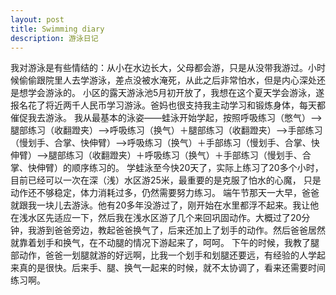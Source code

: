 ```yaml
---
layout: post
title: Swimming diary
description: 游泳日记
---
```

我对游泳是有些情结的：从小在水边长大，父母都会游，只是从没带我游过。小时候偷偷跟院里人去学游泳，差点没被水淹死，从此之后非常怕水，但是内心深处还是想学会游泳的。
小区的露天游泳池5月初开放了，我想在这个夏天学会游泳，遂报名花了将近两千人民币学习游泳。爸妈也很支持我主动学习和锻炼身体，每天都催促我去游泳。
我从最基本的泳姿——蛙泳开始学起，按照呼吸练习（憋气）——>腿部练习（收翻蹬夹）——>呼吸练习（换气）＋腿部练习（收翻蹬夹）——>手部练习（慢划手、合掌、快伸臂）——>呼吸练习（换气）＋手部练习（慢划手、合掌、快伸臂）——>腿部练习（收翻蹬夹）＋呼吸练习（换气）＋手部练习（慢划手、合掌、快伸臂）的顺序练习的。
学蛙泳至今快20天了，实际上练习了20多个小时，目前已经可以一次在深（浅）水区游25米，最重要的是克服了怕水的心魔， 只是动作还不够稳定，体力消耗过多，仍然需要努力练习。
端午节那天一大早，爸爸就跟我一块儿去游泳。他有20多年没游过了，刚开始在水里都浮不起来。我让他在浅水区先适应一下，然后我在浅水区游了几个来回巩固动作。大概过了20分钟，我游到爸爸旁边，教起爸爸换气了，后来还加上了划手的动作。然后爸爸居然就靠着划手和换气，在不动腿的情况下游起来了，呵呵。
下午的时候，我教了腿部动作，爸爸一划腿就游的好远啊，比我一个划手和划腿还要远，有经验的人学起来真的是很快。后来手、腿、换气一起来的时候，就不太协调了，看来还需要时间练习啊。
